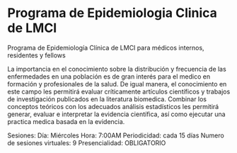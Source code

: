 # Programa de Epidemiologia Clinica de LMCI
Programa de Epidemiología Clínica de LMCI para médicos internos, residentes y fellows

La importancia en el conocimiento sobre la distribución y frecuencia de las enfermedades en una población es de
gran interés para el medico en formación y profesionales de la salud. De igual manera, el conocimiento en este
campo les permitirá evaluar críticamente artículos científicos y trabajos de investigación publicados en la literatura
biomedica. Combinar los conceptos teóricos con los adecuados análisis estadísticos les permitirá generar, evaluar e
interpretar la evidencia científica, así como ejecutar una practica medica basada en la evidencia.

Sesiones:
Día: Miércoles
Hora: 7:00AM
Periodicidad: cada 15 días
Numero de sesiones virtuales: 9
Presencialidad: OBLIGATORIO
